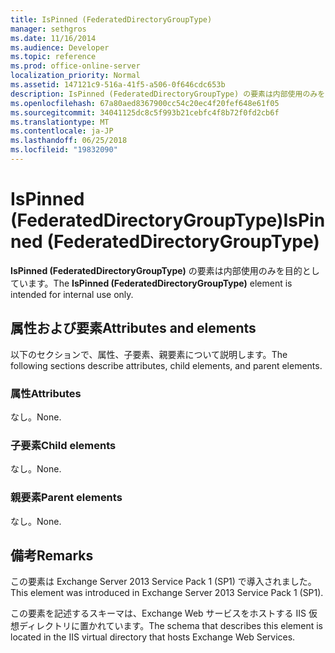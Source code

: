 ```yaml
---
title: IsPinned (FederatedDirectoryGroupType)
manager: sethgros
ms.date: 11/16/2014
ms.audience: Developer
ms.topic: reference
ms.prod: office-online-server
localization_priority: Normal
ms.assetid: 147121c9-516a-41f5-a506-0f646cdc653b
description: IsPinned (FederatedDirectoryGroupType) の要素は内部使用のみを目的としています。
ms.openlocfilehash: 67a80aed8367900cc54c20ec4f20fef648e61f05
ms.sourcegitcommit: 34041125dc8c5f993b21cebfc4f8b72f0fd2cb6f
ms.translationtype: MT
ms.contentlocale: ja-JP
ms.lasthandoff: 06/25/2018
ms.locfileid: "19832090"
---
```

# <a name="ispinned-federateddirectorygrouptype"></a><span data-ttu-id="391a0-103">IsPinned (FederatedDirectoryGroupType)</span><span class="sxs-lookup"><span data-stu-id="391a0-103">IsPinned (FederatedDirectoryGroupType)</span></span>

<span data-ttu-id="391a0-104">**IsPinned (FederatedDirectoryGroupType)** の要素は内部使用のみを目的としています。</span><span class="sxs-lookup"><span data-stu-id="391a0-104">The **IsPinned (FederatedDirectoryGroupType)** element is intended for internal use only.</span></span> 

## <a name="attributes-and-elements"></a><span data-ttu-id="391a0-105">属性および要素</span><span class="sxs-lookup"><span data-stu-id="391a0-105">Attributes and elements</span></span>

<span data-ttu-id="391a0-106">以下のセクションで、属性、子要素、親要素について説明します。</span><span class="sxs-lookup"><span data-stu-id="391a0-106">The following sections describe attributes, child elements, and parent elements.</span></span>
  
### <a name="attributes"></a><span data-ttu-id="391a0-107">属性</span><span class="sxs-lookup"><span data-stu-id="391a0-107">Attributes</span></span>

<span data-ttu-id="391a0-108">なし。</span><span class="sxs-lookup"><span data-stu-id="391a0-108">None.</span></span>
  
### <a name="child-elements"></a><span data-ttu-id="391a0-109">子要素</span><span class="sxs-lookup"><span data-stu-id="391a0-109">Child elements</span></span>

<span data-ttu-id="391a0-110">なし。</span><span class="sxs-lookup"><span data-stu-id="391a0-110">None.</span></span>
  
### <a name="parent-elements"></a><span data-ttu-id="391a0-111">親要素</span><span class="sxs-lookup"><span data-stu-id="391a0-111">Parent elements</span></span>

<span data-ttu-id="391a0-112">なし。</span><span class="sxs-lookup"><span data-stu-id="391a0-112">None.</span></span>
  
## <a name="remarks"></a><span data-ttu-id="391a0-113">備考</span><span class="sxs-lookup"><span data-stu-id="391a0-113">Remarks</span></span>

<span data-ttu-id="391a0-114">この要素は Exchange Server 2013 Service Pack 1 (SP1) で導入されました。</span><span class="sxs-lookup"><span data-stu-id="391a0-114">This element was introduced in Exchange Server 2013 Service Pack 1 (SP1).</span></span>
  
<span data-ttu-id="391a0-115">この要素を記述するスキーマは、Exchange Web サービスをホストする IIS 仮想ディレクトリに置かれています。</span><span class="sxs-lookup"><span data-stu-id="391a0-115">The schema that describes this element is located in the IIS virtual directory that hosts Exchange Web Services.</span></span>
  

